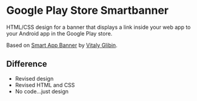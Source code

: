 Google Play Store Smartbanner
=============

HTML/CSS design for a banner that displays a link inside your web app to your Android app in the Google Play store.

Based on [Smart App Banner](https://github.com/glibin/smart-app-banner) by [Vitaly Glibin](https://github.com/glibin).

Difference
-------------

* Revised design
* Revised HTML and CSS
* No code...just design
